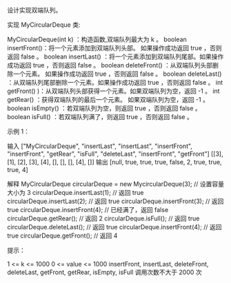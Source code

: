 设计实现双端队列。

实现 MyCircularDeque 类:

MyCircularDeque(int k) ：构造函数,双端队列最大为 k 。
boolean insertFront()：将一个元素添加到双端队列头部。 如果操作成功返回 true ，否则返回 false 。
boolean insertLast() ：将一个元素添加到双端队列尾部。如果操作成功返回 true ，否则返回 false 。
boolean deleteFront() ：从双端队列头部删除一个元素。 如果操作成功返回 true ，否则返回 false 。
boolean deleteLast() ：从双端队列尾部删除一个元素。如果操作成功返回 true ，否则返回 false 。
int getFront() )：从双端队列头部获得一个元素。如果双端队列为空，返回 -1 。
int getRear() ：获得双端队列的最后一个元素。 如果双端队列为空，返回 -1 。
boolean isEmpty() ：若双端队列为空，则返回 true ，否则返回 false 。
boolean isFull() ：若双端队列满了，则返回 true ，否则返回 false 。

示例 1：

输入
["MyCircularDeque", "insertLast", "insertLast", "insertFront", "insertFront", "getRear", "isFull", "deleteLast", "insertFront", "getFront"]
[[3], [1], [2], [3], [4], [], [], [], [4], []]
输出
[null, true, true, true, false, 2, true, true, true, 4]

解释
MyCircularDeque circularDeque = new MycircularDeque(3); // 设置容量大小为 3
circularDeque.insertLast(1); // 返回 true
circularDeque.insertLast(2); // 返回 true
circularDeque.insertFront(3); // 返回 true
circularDeque.insertFront(4); // 已经满了，返回 false
circularDeque.getRear(); // 返回 2
circularDeque.isFull(); // 返回 true
circularDeque.deleteLast(); // 返回 true
circularDeque.insertFront(4); // 返回 true
circularDeque.getFront(); // 返回 4

提示：

1 <= k <= 1000
0 <= value <= 1000
insertFront, insertLast, deleteFront, deleteLast, getFront, getRear, isEmpty, isFull 调用次数不大于 2000 次
